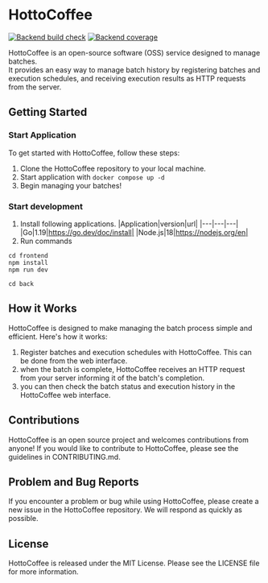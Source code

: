 # HottoCoffee

[![Backend build check](https://github.com/HottoCoffee/HottoCoffee/actions/workflows/build-backend.yaml/badge.svg)](https://github.com/HottoCoffee/HottoCoffee/actions/workflows/build-backend.yaml)
[![Backend coverage](https://codecov.io/gh/HottoCoffee/HottoCoffee/branch/main/graph/badge.svg?token=J3IRHICVNY)](https://codecov.io/gh/HottoCoffee/HottoCoffee)

HottoCoffee is an open-source software (OSS) service designed to manage batches.  
It provides an easy way to manage batch history by registering batches and execution schedules, and receiving execution results as HTTP requests from the server.

## Getting Started

### Start Application

To get started with HottoCoffee, follow these steps:

1. Clone the HottoCoffee repository to your local machine.
2. Start application with `docker compose up -d`
3. Begin managing your batches!

### Start development

1. Install following applications.
   |Application|version|url|
   |---|---|---|
   |Go|1.19|https://go.dev/doc/install|
   |Node.js|18|https://nodejs.org/en|
2. Run commands

```shell
cd frontend
npm install
npm run dev
```

```shell
cd back
```

## How it Works

HottoCoffee is designed to make managing the batch process simple and efficient.
Here's how it works:

1. Register batches and execution schedules with HottoCoffee. This can be done from the web interface.
2. when the batch is complete, HottoCoffee receives an HTTP request from your server informing it of the batch's completion.
3. you can then check the batch status and execution history in the HottoCoffee web interface.

## Contributions

HottoCoffee is an open source project and welcomes contributions from anyone!
If you would like to contribute to HottoCoffee, please see the guidelines in CONTRIBUTING.md.

## Problem and Bug Reports

If you encounter a problem or bug while using HottoCoffee, please create a new issue in the HottoCoffee repository.
We will respond as quickly as possible.

## License

HottoCoffee is released under the MIT License. Please see the LICENSE file for more information.
